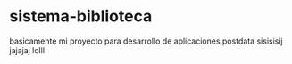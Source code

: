 # sistema-biblioteca
basicamente mi proyecto para desarrollo de aplicaciones postdata sisisisij jajajaj lolll
